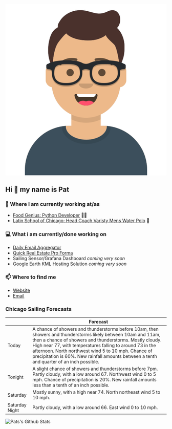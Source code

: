 [![Social banner for p-j-falconer](https://raw.githubusercontent.com/P-J-FALCONER/P-J-FALCONER/master/assets/avataaars.svg)](https://patfalconer.com/)
## Hi :wave: my name is Pat

### 💼 Where I am currently working at/as
- [Food Genius: Python Developer](https://getfoodgenius.com/) 🍔🐍
- [Latin School of Chicago: Head Coach Varisty Mens Water Polo](https://www.latinschool.org/) 🤽


### 💻 What i am currently/done working on
 - [Daily Email Aggregator](https://github.com/P-J-FALCONER/dott_daily_mail)
 - [Quick Real Estate Pro Forma](https://github.com/P-J-FALCONER/henry)
 - Sailing Sensor/Grafana Dashboard *coming very soon*
 - Google Earth KML Hosting Solution *coming very soon*

### 📫 Where to find me
 - [Website](https://patfalconer.com/)
 - [Email](mailto:patrick.j.falconer@gmail.com)


### Chicago Sailing Forecasts
|   | Forecast  |
|---|---|
| Today | A chance of showers and thunderstorms before 10am, then showers and thunderstorms likely between 10am and 11am, then a chance of showers and thunderstorms. Mostly cloudy. High near 77, with temperatures falling to around 73 in the afternoon. North northwest wind 5 to 10 mph. Chance of precipitation is 60%. New rainfall amounts between a tenth and quarter of an inch possible. |
| Tonight | A slight chance of showers and thunderstorms before 7pm. Partly cloudy, with a low around 67. Northwest wind 0 to 5 mph. Chance of precipitation is 20%. New rainfall amounts less than a tenth of an inch possible. |
| Saturday | Mostly sunny, with a high near 74. North northeast wind 5 to 10 mph. |
| Saturday Night | Partly cloudy, with a low around 66. East wind 0 to 10 mph. |

![Pats's Github Stats](https://github-readme-stats.vercel.app/api?username=p-j-falconer&show_icons=true&theme=radical)
